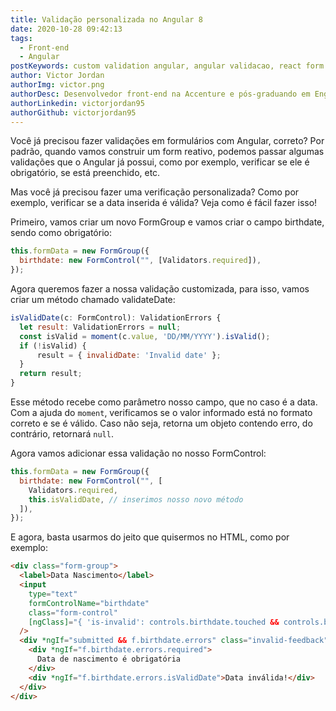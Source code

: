 ```yaml
---
title: Validação personalizada no Angular 8
date: 2020-10-28 09:42:13
tags:
  - Front-end
  - Angular
postKeywords: custom validation angular, angular validacao, react form validation, como customizar validacao angular, angular, validacao, campos valido
author: Victor Jordan
authorImg: victor.png
authorDesc: Desenvolvedor front-end na Accenture e pós-graduando em Engenharia de Software pela PUC-MG e formado em Banco de Dados pela Fatec, apaixonado por usabilidade, performance e UX!
authorLinkedin: victorjordan95
authorGithub: victorjordan95
---
```


Você já precisou fazer validações em formulários com Angular, correto?
Por padrão, quando vamos construir um form reativo, podemos passar algumas validações que o Angular já possui, como por exemplo, verificar se ele é obrigatório, se está preenchido, etc.

Mas você já precisou fazer uma verificação personalizada? Como por exemplo, verificar se a data inserida é válida?
Veja como é fácil fazer isso!

<!-- more -->

Primeiro, vamos criar um novo FormGroup e vamos criar o campo birthdate, sendo como obrigatório:

```javascript
this.formData = new FormGroup({
  birthdate: new FormControl("", [Validators.required]),
});
```

Agora queremos fazer a nossa validação customizada, para isso, vamos criar um método chamado validateDate:

```javascript
isValidDate(c: FormControl): ValidationErrors {
  let result: ValidationErrors = null;
  const isValid = moment(c.value, 'DD/MM/YYYY').isValid();
  if (!isValid) {
      result = { invalidDate: 'Invalid date' };
  }
  return result;
}
```

Esse método recebe como parâmetro nosso campo, que no caso é a data.
Com a ajuda do `moment`, verificamos se o valor informado está no formato correto e se é válido.
Caso não seja, retorna um objeto contendo erro, do contrário, retornará `null`.

Agora vamos adicionar essa validação no nosso FormControl:

```javascript
this.formData = new FormGroup({
  birthdate: new FormControl("", [
    Validators.required,
    this.isValidDate, // inserimos nosso novo método
  ]),
});
```

E agora, basta usarmos do jeito que quisermos no HTML, como por exemplo:

```html
<div class="form-group">
  <label>Data Nascimento</label>
  <input
    type="text"
    formControlName="birthdate"
    class="form-control"
    [ngClass]="{ 'is-invalid': controls.birthdate.touched && controls.birthdate.errors }"
  />
  <div *ngIf="submitted && f.birthdate.errors" class="invalid-feedback">
    <div *ngIf="f.birthdate.errors.required">
      Data de nascimento é obrigatória
    </div>
    <div *ngIf="f.birthdate.errors.isValidDate">Data inválida!</div>
  </div>
</div>
```
